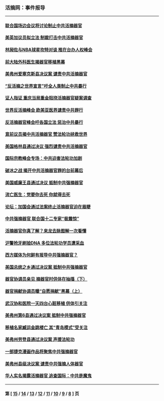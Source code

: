 ### 活摘网：事件报导
---
#### [联合国场边会议将讨论制止中共活摘器官](../../pages/nf5877/n13656361.md?04190430) 
#### [美英加议员拟立法 制裁打击中共活摘器官](../../pages/nf5877/n13430251.md?04190430) 
#### [林昶佐与NBA球星坎特对谈 推在台办人权峰会](../../pages/nf5877/n13414467.md?04190430) 
#### [前大陆外科医生揭器官移植黑幕](../../pages/nf5877/n13401416.md?04190430) 
#### [美弗州爱塞克斯县决议案 谴责中共活摘器官](../../pages/nf5877/n13320919.md?04190430) 
#### [“反活摘之世界宣言”吁全人类制止中共暴行](../../pages/nf5877/n13259730.md?04190430) 
#### [证人指证 重庆当局重金阻挠活摘器官疑案调查](../../pages/nf5877/n13259127.md?04190430) 
#### [世界反活摘峰会 欧美亚医界谴责中共罪行](../../pages/nf5877/n13253550.md?04190430) 
#### [反活摘器官峰会吁各国立法 惩治中共暴行](../../pages/nf5877/n13245052.md?04190430) 
#### [意前议员揭中共活摘器官 赞法轮功拯救世界](../../pages/nf5877/n13203445.md?04190430) 
#### [美国格林县通过决议 强烈谴责中共活摘器官](../../pages/nf5877/n13119367.md?04190430) 
#### [国际宗教峰会专场：中共迫害法轮功加剧](../../pages/nf5877/n13088279.md?04190430) 
#### [破冰之战 揭开中共活摘器官罪的台前幕后](../../pages/nf5877/n13082457.md?04190430) 
#### [美国威廉王县通过决议 抵制中共强摘器官](../../pages/nf5877/n13056521.md?04190430) 
#### [流亡医生：党要你去死 你就得去死](../../pages/nf5877/n13052835.md?04190430) 
#### [论坛：加国会通过法案终止活摘器官迫在眉睫](../../pages/nf5877/n13029839.md?04190430) 
#### [中共强摘器官 联合国十二专家“极震惊”](../../pages/nf5877/n13024313.md?04190430) 
#### [活摘器官你真了解？来龙去脉图解一次看懂](../../pages/nf5877/n13013820.md?04190430) 
#### [沪警抢牙刷验DNA 多位法轮功学员遭采血](../../pages/nf5877/n12969218.md?04190430) 
#### [西方媒体为何鲜有报导中共强摘器官？](../../pages/nf5877/n12932034.md?04190430) 
#### [美国总统之乡通过决议案 抵制中共强摘器官](../../pages/nf5877/n12908242.md?04190430) 
#### [器官协调员亲见 摘器官时供体在抽搐（下）](../../pages/nf5877/n12898622.md?04190430) 
#### [器官捐献协调员曝“自愿捐献”黑幕（上）](../../pages/nf5877/n12878830.md?04190430) 
#### [武汉协和医院一天四台心脏移植 供体引关注](../../pages/nf5877/n12863175.md?04190430) 
#### [美弗州第6县通过决议案 抵制中共强摘器官](../../pages/nf5877/n12805218.md?04190430) 
#### [移植名家臧运金跳楼亡 其“青岛模式”受关注](../../pages/nf5877/n12803746.md?04190430) 
#### [美弗州劳登县通过决议案 声援法轮功](../../pages/nf5877/n12785715.md?04190430) 
#### [一部捷克漫画作品将聚焦中共强摘器官](../../pages/nf5877/n12785954.md?04190430) 
#### [美弗州县级决议案 谴责中共强摘人体器官](../../pages/nf5877/n12721290.md?04190430) 
#### [华人实名揭露活摘器官 追查国际：中共是魔鬼](../../pages/nf5877/n12691724.md?04190430) 

---
#### 第 [ [15](./15.md?04190430) / [14](./14.md?04190430) / [13](./13.md?04190430) / [12](./12.md?04190430) / [11](./11.md?04190430) / [10](./10.md?04190430) / [9](./9.md?04190430) / [8](./8.md?04190430) ] 页
